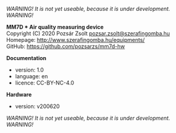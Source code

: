 *WARNING! It is not yet useable, because it is under development. WARNING!*  

**MM7D * Air quality measuring device**  
Copyright (C) 2020 Pozsár Zsolt <pozsar.zsolt@szerafingomba.hu>  
Homepage: <http://www.szerafingomba.hu/equipments/>  
GitHub: <https://github.com/pozsarzs/mm7d-hw>

**Documentation**

- version:             1.0
- language:            en
- licence:             CC-BY-NC-4.0

**Hardware**

 - version:            v200620

*WARNING! It is not yet useable, because it is under development. WARNING!*  
